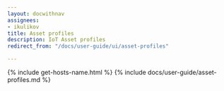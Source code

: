 ```yaml
---
layout: docwithnav
assignees:
- ikulikov
title: Asset profiles
description: IoT Asset profiles
redirect_from: "/docs/user-guide/ui/asset-profiles"

---
```


{% include get-hosts-name.html %}
{% include docs/user-guide/asset-profiles.md %}
